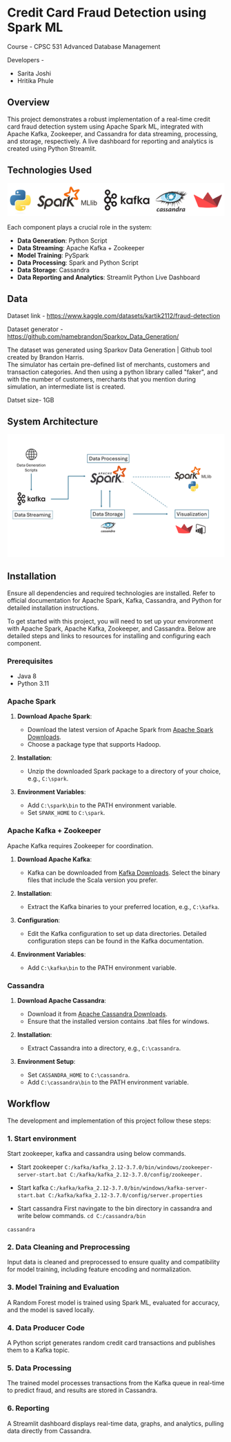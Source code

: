 
# Credit Card Fraud Detection using Spark ML

Course - CPSC 531 Advanced Database Management

Developers -
- Sarita Joshi
- Hritika Phule

## Overview
This project demonstrates a robust implementation of a real-time credit card fraud detection system using Apache Spark ML, integrated with Apache Kafka, Zookeeper, and Cassandra for data streaming, processing, and storage, respectively. A live dashboard for reporting and analytics is created using Python Streamlit.

## Technologies Used
![Tech stack](https://github.com/Sarita-Joshi/Credit-Card-Fraud-Detection-Spark/blob/develop/pictures/tech_stack.png?raw=true)

Each component plays a crucial role in the system:
- **Data Generation**: Python Script
- **Data Streaming**: Apache Kafka + Zookeeper
- **Model Training**: PySpark 
- **Data Processing**: Spark and Python Script
- **Data Storage**: Cassandra
- **Data Reporting and Analytics**: Streamlit Python Live Dashboard

## Data

Dataset link - https://www.kaggle.com/datasets/kartik2112/fraud-detection

Dataset generator - https://github.com/namebrandon/Sparkov_Data_Generation/

The dataset was generated using Sparkov Data Generation | Github tool created by Brandon Harris.  
The simulator has certain pre-defined list of merchants, customers and transaction categories. And then using a python library called "faker", and with the number of customers, merchants that you mention during simulation, an intermediate list is created.

Datset size- 1GB




## System Architecture
![System Architecture](https://github.com/Sarita-Joshi/Credit-Card-Fraud-Detection-Spark/blob/develop/pictures/arch.png?raw=true)

## Installation
Ensure all dependencies and required technologies are installed. Refer to official documentation for Apache Spark, Kafka, Cassandra, and Python for detailed installation instructions.

To get started with this project, you will need to set up your environment with Apache Spark, Apache Kafka, Zookeeper, and Cassandra. Below are detailed steps and links to resources for installing and configuring each component.

### Prerequisites
-   Java 8
-   Python 3.11

### Apache Spark

1.  **Download Apache Spark**:
    
    -   Download the latest version of Apache Spark from [Apache Spark Downloads](https://spark.apache.org/downloads.html).
    -   Choose a package type that supports Hadoop.
2.  **Installation**:
  
    -   Unzip the downloaded Spark package to a directory of your choice, e.g., `C:\spark`.
3.  **Environment Variables**:
    
    -   Add `C:\spark\bin` to the PATH environment variable.
    -   Set `SPARK_HOME` to `C:\spark`.

### Apache Kafka + Zookeeper

Apache Kafka requires Zookeeper for coordination.

1.  **Download Apache Kafka**:
    
    -   Kafka can be downloaded from [Kafka Downloads](https://kafka.apache.org/downloads). Select the binary files that include the Scala version you prefer.
2.  **Installation**:
    
    -   Extract the Kafka binaries to your preferred location, e.g., `C:\kafka`.
3.  **Configuration**:
    
    -   Edit the Kafka configuration to set up data directories. Detailed configuration steps can be found in the Kafka documentation.
4.  **Environment Variables**:
    
    -   Add `C:\kafka\bin` to the PATH environment variable.

### Cassandra

1.  **Download Apache Cassandra**:
    
    -   Download it from [Apache Cassandra Downloads](http://cassandra.apache.org/download/).
    -  Ensure that the installed version contains .bat files for windows.
2.  **Installation**:
    
    -   Extract Cassandra into a directory, e.g., `C:\cassandra`.
3.  **Environment Setup**:
    
    -   Set `CASSANDRA_HOME` to `C:\cassandra`.
    -   Add `C:\cassandra\bin` to the PATH environment variable.



## Workflow
The development and implementation of this project follow these steps:

### 1. Start environment 
Start zookeeper, kafka and cassandra using below commands.

- Start zookeeper
`C:/kafka/kafka_2.12-3.7.0/bin/windows/zookeeper-server-start.bat C:/kafka/kafka_2.12-3.7.0/config/zookeeper.`

- Start kafka
`C:/kafka/kafka_2.12-3.7.0/bin/windows/kafka-server-start.bat C:/kafka/kafka_2.12-3.7.0/config/server.properties`

- Start cassandra
First navingate to the bin directory in cassandra and write below commands.
`cd C:/cassandra/bin`

`cassandra`





### 2. Data Cleaning and Preprocessing
Input data is cleaned and preprocessed to ensure quality and compatibility for model training, including feature encoding and normalization.

### 3. Model Training and Evaluation
A Random Forest model is trained using Spark ML, evaluated for accuracy, and the model is saved locally.

### 4. Data Producer Code
A Python script generates random credit card transactions and publishes them to a Kafka topic.

### 5. Data Processing
The trained model processes transactions from the Kafka queue in real-time to predict fraud, and results are stored in Cassandra.

### 6. Reporting
A Streamlit dashboard displays real-time data, graphs, and analytics, pulling data directly from Cassandra.